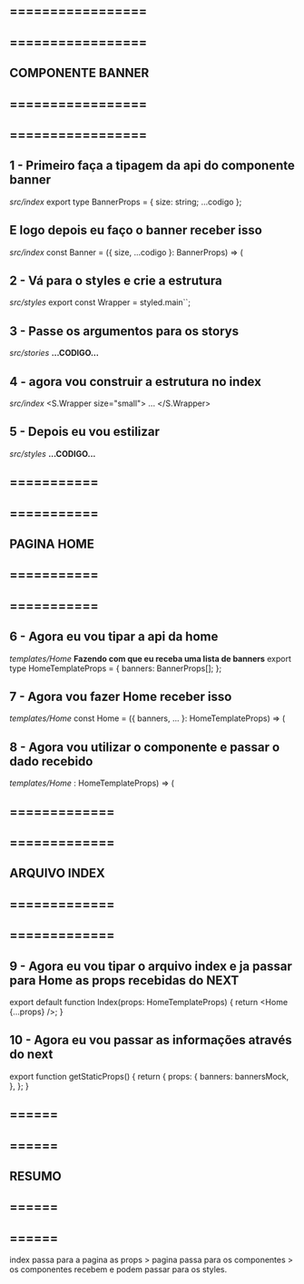 ## ================= ##
## ================= ##
## COMPONENTE BANNER ##
## ================= ##
## ================= ##

## 1 - Primeiro faça a tipagem da api do componente banner
*src/index*
export type BannerProps = {
  size: string;
  ...codigo
};

## E logo depois eu faço o banner receber isso
*src/index*
const Banner = ({
  size,
  ...codigo
}: BannerProps) => (

##  2 - Vá para o styles e crie a estrutura
*src/styles*
export const Wrapper = styled.main``;

## 3 - Passe os argumentos para os storys
*src/stories*
**...CODIGO...**

## 4 - agora vou construir a estrutura no index
*src/index*
<S.Wrapper size="small">
  ...
</S.Wrapper>

## 5 - Depois eu vou estilizar
*src/styles*
**...CODIGO...**

## =========== ##  
## =========== ##  
## PAGINA HOME ##  
## =========== ##  
## =========== ##  

## 6 - Agora eu vou tipar a api da home
*templates/Home*
**Fazendo com que eu receba uma lista de banners**
export type HomeTemplateProps = {
  banners: BannerProps[];
};

## 7 - Agora vou fazer Home receber isso
*templates/Home*
const Home = ({
  banners,
  ...
}: HomeTemplateProps) => (

## 8 - Agora vou utilizar o componente e passar o dado recebido
*templates/Home*
: HomeTemplateProps) => (
    <Container>
      <BannerSlider items={banners} />
    </Container>

## ============= ##
## ============= ##
## ARQUIVO INDEX ##
## ============= ##
## ============= ##

## 9 - Agora eu vou tipar o arquivo index e ja passar para Home as props recebidas do NEXT
export default function Index(props: HomeTemplateProps) {
  return <Home {...props} />;
}

## 10 - Agora eu vou passar as informações através do next
export function getStaticProps() {
  return {
    props: {
      banners: bannersMock,
    },
  };
}


## ====== ##
## ====== ##
## RESUMO ##
## ====== ##
## ====== ##

index passa para a pagina as props > pagina passa para os componentes > os componentes recebem e podem passar para os styles.


